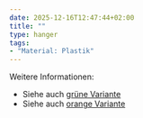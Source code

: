 ```yaml
---
date: 2025-12-16T12:47:44+02:00
title: ""
type: hanger
tags:
- "Material: Plastik"
---
```


<div class="notes">
  Weitere Informationen:
  <ul>
    <li>Siehe auch <a href="/post/158">grüne Variante</a></li>
    <li>Siehe auch <a href="/post/81">orange Variante</a></li>
  </ul>
</div>
